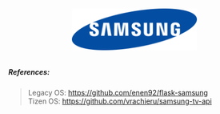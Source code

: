 # <p align="center"><img width="250" src="test/1280px-Samsung_Logo.svg.png"/></p>


##### References:
>Legacy OS: https://github.com/enen92/flask-samsung <br>
>Tizen OS: https://github.com/vrachieru/samsung-tv-api
